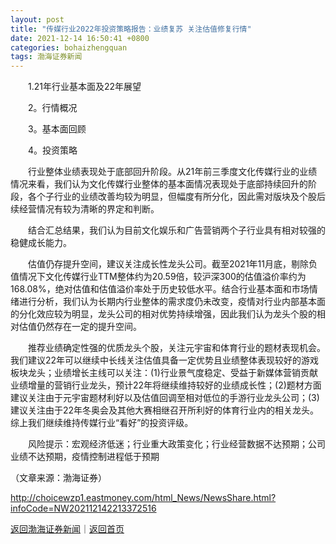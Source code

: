 ```yaml
---
layout: post
title: "传媒行业2022年投资策略报告：业绩复苏 关注估值修复行情"
date: 2021-12-14 16:50:41 +0800
categories: bohaizhengquan
tags: 渤海证券新闻
---
```

<p>　　1.21年行业基本面及22年展望</p><p>　　2。行情概况</p><p>　　3。基本面回顾</p><p>　　4。投资策略</p><p>　　行业整体业绩表现处于底部回升阶段。从21年前三季度文化传媒行业的业绩情况来看，我们认为文化传媒行业整体的基本面情况表现处于底部持续回升的阶段，各个子行业的业绩改善均较为明显，但幅度有所分化，因此需对版块及个股后续经营情况有较为清晰的界定和判断。</p><p>　　结合汇总结果，我们认为目前文化娱乐和广告营销两个子行业具有相对较强的稳健成长能力。</p><p>　　估值仍存提升空间，建议关注成长性龙头公司。截至2021年11月底，剔除负值情况下文化传媒行业TTM整体约为20.59倍，较沪深300的估值溢价率约为168.08%，绝对估值和估值溢价率处于历史较低水平。结合行业基本面和市场情绪进行分析，我们认为长期内行业整体的需求度仍未改变，疫情对行业内部基本面的分化效应较为明显，龙头公司的相对优势持续增强，因此我们认为龙头个股的相对估值仍然存在一定的提升空间。</p><p>　　推荐业绩确定性强的优质龙头个股，关注元宇宙和体育行业的题材表现机会。我们建议22年可以继续中长线关注估值具备一定优势且业绩整体表现较好的游戏板块龙头；业绩增长主线可以关注：(1)行业景气度稳定、受益于新媒体营销贡献业绩增量的营销行业龙头，预计22年将继续维持较好的业绩成长性；(2)题材方面建议关注由于元宇宙题材利好以及估值回调至相对低位的手游行业龙头公司；(3)建议关注由于22年冬奥会及其他大赛相继召开所利好的体育行业内的相关龙头。综上我们继续维持传媒行业“看好”的投资评级。</p><p>　　风险提示：宏观经济低迷；行业重大政策变化；行业经营数据不达预期；公司业绩不达预期，疫情控制进程低于预期</p><p class="em_media">（文章来源：渤海证券）</p>

<http://choicewzp1.eastmoney.com/html_News/NewsShare.html?infoCode=NW202112142213372516>

[返回渤海证券新闻](//finews.withounder.com/bohaizhengquan/)｜[返回首页](//finews.withounder.com/)